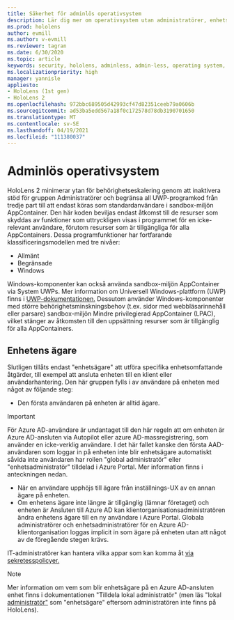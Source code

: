```yaml
---
title: Säkerhet för adminlös operativsystem
description: Lär dig mer om operativsystem utan administratörer, enhetsägare och säkerhet på HoloLens-enheter med mixad verklighet.
ms.prod: hololens
author: evmill
ms.author: v-evmill
ms.reviewer: tagran
ms.date: 6/30/2020
ms.topic: article
keywords: security, hololens, adminless, admin-less, operating system, admin-less operating system, admin os, admin-less os, hololens 2, hololens2 security,
ms.localizationpriority: high
manager: yannisle
appliesto:
- HoloLens (1st gen)
- HoloLens 2
ms.openlocfilehash: 972bbc689505d42993cf47d82351ceeb79a0606b
ms.sourcegitcommit: ad53ba5edd567a18f0c172578d78db3190701650
ms.translationtype: MT
ms.contentlocale: sv-SE
ms.lasthandoff: 04/19/2021
ms.locfileid: "111380037"
---
```

# <a name="admin-less-operating-system"></a>Adminlös operativsystem

HoloLens 2 minimerar ytan för behörighetseskalering genom att inaktivera stöd för gruppen Administratörer och begränsa all UWP-programkod från tredje part till att endast köras som standardanvändare i sandbox-miljön AppContainer. Den här koden beviljas endast åtkomst till de resurser som skyddas av funktioner som uttryckligen visas i programmet för en icke-relevant användare, förutom resurser som är tillgängliga för alla AppContainers.
Dessa programfunktioner har fortfarande klassificeringsmodellen med tre nivåer:
  * Allmänt
  * Begränsade
  * Windows

Windows-komponenter kan också använda sandbox-miljön AppContainer via System UWPs. Mer information om Universell Windows-plattform (UWP) finns i [UWP-dokumentationen.](https://docs.microsoft.com/windows/uwp/) Dessutom använder Windows-komponenter med större behörighetsminskningsbehov (t.ex. sidor med webbläsarinnehåll eller parsare) sandbox-miljön Mindre privilegierad AppContainer (LPAC), vilket stänger av åtkomsten till den uppsättning resurser som är tillgänglig för alla AppContainers.

## <a name="device-owner"></a>Enhetens ägare

Slutligen tillåts endast "enhetsägare" att utföra specifika enhetsomfattande åtgärder, till exempel att ansluta enheten till en klient eller användarhantering. Den här gruppen fylls i av användare på enheten med något av följande steg:
  * Den första användaren på enheten är alltid ägare. 
> [!IMPORTANT]
>För Azure AD-användare är undantaget till den här regeln att om enheten är Azure AD-ansluten via Autopilot eller azure AD-massregistrering, som använder en icke-verklig användare. I det här fallet kanske den första AAD-användaren som loggar in på enheten inte blir enhetsägare automatiskt såvida inte användaren har rollen "global administratör" eller "enhetsadministratör" tilldelad i Azure Portal. Mer information finns i anteckningen nedan.  

  * När en användare upphöjs till ägare från inställnings-UX av en annan ägare på enheten.
  * Om enhetens ägare inte längre är tillgänglig (lämnar företaget) och enheten är Ansluten till Azure AD kan klientorganisationsadministratören ändra enhetens ägare till en ny användare i Azure Portal. Globala administratörer och enhetsadministratörer för en Azure AD-klientorganisation loggas implicit in som ägare på enheten utan att något av de föregående stegen krävs.  

 IT-administratörer kan hantera vilka appar som kan komma åt [via sekretesspolicyer.](https://docs.microsoft.com/windows/client-management/mdm/policy-csp-privacy) 

> [!NOTE]
> Mer information om vem som blir enhetsägare på en Azure AD-ansluten enhet finns i dokumentationen "Tilldela lokal administratör" (men läs "lokal [administratör"](https://docs.microsoft.com/azure/active-directory/devices/assign-local-admin) som "enhetsägare" eftersom administratören inte finns på HoloLens).